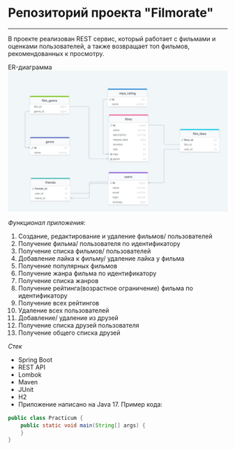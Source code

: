 # Репозиторий проекта "Filmorate"

---
В проекте реализован REST сервис, который работает с фильмами и оценками пользователей,
а также возвращает топ фильмов, рекомендованных к просмотру.

ER-диаграмма
![This is an image](https://github.com/AnastasiyaKor/ER-chart/blob/main/%D0%B4%D0%B8%D0%B0%D0%B3%D1%80%D0%B0%D0%BC%D0%BC%D0%B0%20%D0%BF%D1%80%D0%BE%D0%B5%D0%BA%D1%82%D0%B0%20filmorate.jpg)


*Функционал приложения:*
1. Создание, редактирование и удаление фильмов/ пользователей
2. Получение фильма/ пользователя по идентификатору
3. Получение списка фильмов/ пользователей
4. Добавление лайка к фильму/ удаление лайка у фильма
5. Получение популярных фильмов
6. Получение жанра фильма по идентификатору
7. Получение списка жанров
8. Получение рейтинга(возрастное ограничение) фильма по идентификатору
9. Получение всех рейтингов
10. Удаление всех пользователей
11. Добавление/ удаление из друзей
12. Получение списка друзей пользователя
13. Получение общего списка друзей

*Стек*
* Spring Boot
* REST API
* Lombok
* Maven
* JUnit
* Н2
* Приложение написано на Java 17. Пример кода:
```java
public class Practicum {
    public static void main(String[] args) {
    }
}
```
